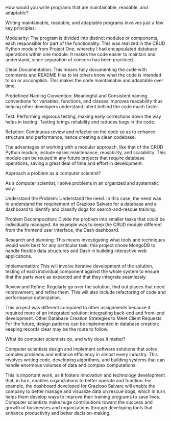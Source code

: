 How would you write programs that are maintainable, readable, and adaptable?

Writing maintainable, readable, and adaptable programs involves just a few key principles:

Modularity: The program is divided into distinct modules or components, each responsible for part of the functionality. This was realized in the CRUD Python module from Project One, whereby I had encapsulated database operations within one module. It makes the code easier to maintain and understand, since separation of concern has been practiced.

Clean Documentation: This means fully documenting the code with comments and README files to let others know what the code is intended to do or accomplish. This makes the code maintainable and adaptable over time.

Predefined Naming Convention: Meaningful and Consistent naming conventions for variables, functions, and classes improves readability thus helping other developers understand intent behind the code much faster.

Test: Performing vigorous testing, making early corrections down the way helps in testing. Testing brings reliability and reduces bugs in the code.

Refactor: Continuous review and refactor on the code so as to enhance structure and performance, hence creating a clean codebase.

The advantages of working with a modular approach, like that of the CRUD Python module, include easier maintenance, reusability, and scalability. This module can be reused in any future projects that require database operations, saving a great deal of time and effort in development.

Approach a problem as a computer scientist?

As a computer scientist, I solve problems in an organized and systematic way:

Understand the Problem: Understand the need. In this case, the need was to understand the requirement of Grazioso Salvare for a database and a dashboard to identify and classify dogs for search-and-rescue training.

Problem Decomposition: Divide the problem into smaller tasks that could be individually managed. An example was to keep the CRUD module different from the frontend user interface, the Dash dashboard.

Research and planning: This means investigating what tools and techniques would work best for any particular task; this project chose MongoDB to handle flexible data structures and Dash in building interactive web applications.

Implementation: This will involve iterative development of the solution, testing of each individual component against the whole system to ensure that the parts work as expected and that they integrate seamlessly.

Review and Refine: Regularly go over the solution, find out places that need improvement, and refine them. This will also include refactoring of code and performance optimization.

This project was different compared to other assignments because it required more of an integrated solution: integrating back-end and front-end development. Other Database Creation Strategies to Meet Client Requests For the future, design patterns can be implemented in database creation; keeping records clear may be the route to follow.

What do computer scientists do, and why does it matter?

Computer scientists design and implement software solutions that solve complex problems and enhance efficiency in almost every industry. This involves writing code, developing algorithms, and building systems that can handle enormous volumes of data and complex computations.

This is important work, as it fosters innovation and technology development that, in turn, enables organizations to better operate and function. For example, the dashboard developed for Grazioso Salvare will enable the company to better manage and visualize data on rescue dogs, which in turn helps them develop ways to improve their training programs to save lives. Computer scientists make huge contributions toward the success and growth of businesses and organizations through developing tools that enhance productivity and better decision-making.
